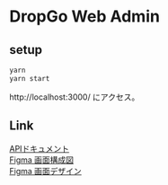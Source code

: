 # DropGo Web Admin
## setup
```sh
yarn
yarn start
```
http://localhost:3000/ にアクセス。

## Link
[APIドキュメント](https://drop-go.github.io/drop-go-docs/admin_api.html)  
[Figma 画面構成図](https://www.figma.com/file/eIkF8Fiqo4MzvJsZsBAgAv/share-flick-admin-page-tree?node-id=0%3A1)  
[Figma 画面デザイン](https://www.figma.com/file/npulnbgUFa7GBgzkMcugPM/share-flick-admin)  
